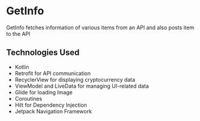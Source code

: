 
# GetInfo

GetInfo fetches information of various items from an API and also posts item to the API

## Technologies Used
- Kotlin
- Retrofit for API communication
- RecyclerView for displaying cryptocurrency data
- ViewModel and LiveData for managing UI-related data
- Glide for loading Image
- Coroutines
- Hilt for Dependency Injection
- Jetpack Navigation Framework

